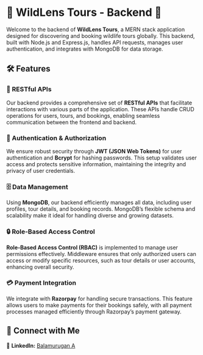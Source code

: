 # 🌟 WildLens Tours - Backend 🌟

Welcome to the backend of **WildLens Tours**, a MERN stack application designed for discovering and booking wildlife tours globally. This backend, built with Node.js and Express.js, handles API requests, manages user authentication, and integrates with MongoDB for data storage.

## 🛠️ Features

### 🧩 RESTful APIs
Our backend provides a comprehensive set of **RESTful APIs** that facilitate interactions with various parts of the application. These APIs handle CRUD operations for users, tours, and bookings, enabling seamless communication between the frontend and backend.

### 🔐 Authentication & Authorization
We ensure robust security through **JWT (JSON Web Tokens)** for user authentication and **Bcrypt** for hashing passwords. This setup validates user access and protects sensitive information, maintaining the integrity and privacy of user credentials.

### 🗄️ Data Management
Using **MongoDB**, our backend efficiently manages all data, including user profiles, tour details, and booking records. MongoDB’s flexible schema and scalability make it ideal for handling diverse and growing datasets.

### 🔒 Role-Based Access Control
**Role-Based Access Control (RBAC)** is implemented to manage user permissions effectively. Middleware ensures that only authorized users can access or modify specific resources, such as tour details or user accounts, enhancing overall security.

### 💳 Payment Integration
We integrate with **Razorpay** for handling secure transactions. This feature allows users to make payments for their bookings safely, with all payment processes managed efficiently through Razorpay’s payment gateway.

## 🤝 Connect with Me

💼 **LinkedIn:** [Balamurugan A](https://www.linkedin.com/in/balamurugan-a/)<br>
